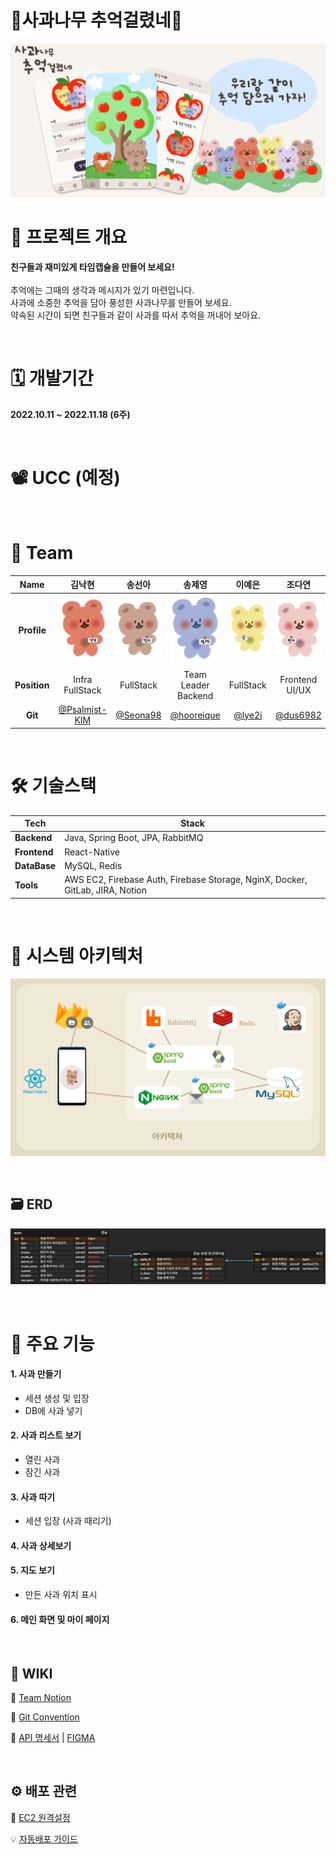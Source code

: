 # 🍎사과나무 추억걸렸네🍏 

![그래픽이미지 (1)](exec/img/그래픽이미지.png)



# 📰 프로젝트 개요 

**친구들과 재미있게 타임캡슐을 만들어 보세요!**
<br> <br>
추억에는 그때의 생각과 메시지가 있기 마련입니다. <br> 사과에 소중한 추억을 담아 풍성한 사과나무를 만들어 보세요. <br> 약속된 시간이 되면 친구들과 같이 사과를 따서 추억을 꺼내어 보아요.

<br>

# 🗓️ 개발기간

**2022.10.11 ~ 2022.11.18 (6주)**

<br>

# 📽️ UCC  (예정)



<br>

# 🌟 Team

|     Name     |                          김낙현                           |                          송선아                           |                            송제영                            |                          이예은                           |                 조다연                 |                          차송희                           |
| :----------: | :-------------------------------------------------------: | :-------------------------------------------------------: | :----------------------------------------------------------: | :-------------------------------------------------------: | :------------------------------------: | :-------------------------------------------------------: |
| **Profile**  | <img width="145" src="exec/img/Group 207.png"/> | <img width="150" src="exec/img/Group 209.png"/> | <img width="135" src="exec/img/Group 206.png"/> | <img width="150" src="exec/img/Group 208.png"/> |  <img width="150" src="exec/img/yeon.png"/> | <img width="145" src="exec/img/Group 211.png"/> |
| **Position** |                   Infra<br />FullStack                    |                         FullStack                         |                   Team Leader<br />Backend                   |                         FullStack                         |          Frontend<br /> UI/UX          |               Frontend<br />UI/UX<br />UCC                |
|   **Git**    |     [@Psalmist-KIM](https://github.com/Psalmist-KIM)      |          [@Seona98](https://github.com/seona98)           |          [@hooreique](https://github.com/hooreique)          |            [@lye2i](https://github.com/lye2i)             | [@dus6982](https://github.com/dus6982) |       [@chasonghui](https://github.com/chasonghui)        |

<br>

#  🛠️ 기술스택

| Tech         | Stack                                        |
| ------------ | -------------------------------------------- |
| **Backend**  | Java, Spring Boot, JPA, RabbitMQ             |
| **Frontend** | React-Native                                 |
| **DataBase** | MySQL, Redis                                 |
| **Tools**    | AWS EC2, Firebase Auth, Firebase Storage, NginX, Docker, GitLab, JIRA, Notion |


<br>

# 📌 시스템 아키텍처    

![architecture](./exec/img/architecture.png)

<br>

## 🗃️ ERD

![ERD](exec/img/ERD.png)

<br>

# 🔎 주요 기능    

#### 1. 사과 만들기

 - 세션 생성 및 입장
 - DB에 사과 넣기

#### 2. 사과 리스트 보기

 - 열린 사과
 - 잠긴 사과

#### 3. 사과 따기

 - 세션 입장 (사과 때리기)      

#### 4. 사과 상세보기

#### 5. 지도 보기

 - 만든 사과 위치 표시

#### 6. 메인 화면 및 마이 페이지   



<br>

## 🔗 WIKI 

📖 [Team Notion](https://chasonghui.notion.site/1202c1502e9b410ea561ee25ee6ac659)

🙌 [Git Convention](https://chasonghui.notion.site/commit-branch-6119490deff242cc9c4afbf3bbe61aa3)

📜 [API 명세서](https://chasonghui.notion.site/API-f71b36093160458694ac36cb2cf62ed1) | [FIGMA](https://www.figma.com/file/0xazrudv5SUGJREIuPYF4V/%EC%82%AC%EA%B3%BC%EB%82%98%EB%AC%B4%EC%B6%94%EC%96%B5%EA%B1%B8%EB%A0%B8%EB%84%A4?node-id=0%3A1)

   
<br>

## ⚙️ 배포 관련 

🔧 [EC2 원격설정]()

💡 [자동배포 가이드]()
